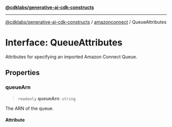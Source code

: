[**@cdklabs/generative-ai-cdk-constructs**](../../../../README.md)

***

[@cdklabs/generative-ai-cdk-constructs](../../../../README.md) / [amazonconnect](../README.md) / QueueAttributes

# Interface: QueueAttributes

Attributes for specifying an imported Amazon Connect Queue.

## Properties

### queueArn

> `readonly` **queueArn**: `string`

The ARN of the queue.

#### Attribute
